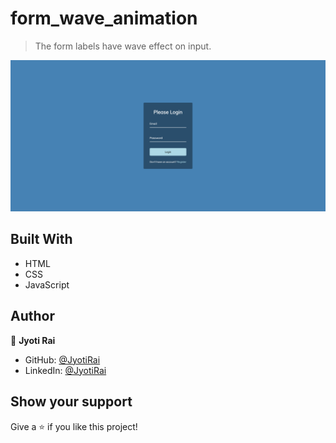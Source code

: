 # form_wave_animation

> The form labels have wave effect on input.

![screenshot](./form-wave-effect.png)

## Built With

- HTML
- CSS
- JavaScript

## Author

👤 **Jyoti Rai**

- GitHub: [@JyotiRai](https://github.com/jrai0792)
- LinkedIn: [@JyotiRai](https://linkedin.com/in/rai-jyoti)

## Show your support

Give a ⭐️ if you like this project!
